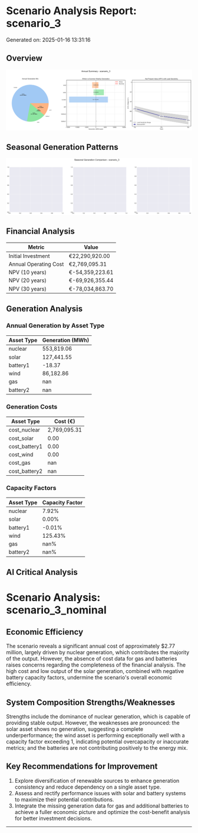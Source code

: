 # Scenario Analysis Report: scenario_3
Generated on: 2025-01-16 13:31:16

## Overview
![Annual Summary](figure/annual_summary.png)

## Seasonal Generation Patterns
![Seasonal Comparison](figure/seasonal_comparison.png)

## Financial Analysis
| Metric | Value |
|--------|--------|
| Initial Investment | €22,290,920.00 |
| Annual Operating Cost | €2,769,095.31 |
| NPV (10 years) | €-54,359,223.61 |
| NPV (20 years) | €-69,926,355.44 |
| NPV (30 years) | €-78,034,863.70 |

## Generation Analysis

### Annual Generation by Asset Type
| Asset Type | Generation (MWh) |
|------------|-----------------|
| nuclear | 553,819.06 |
| solar | 127,441.55 |
| battery1 | -18.37 |
| wind | 86,182.86 |
| gas | nan |
| battery2 | nan |

### Generation Costs
| Asset Type | Cost (€) |
|------------|----------|
| cost_nuclear | 2,769,095.31 |
| cost_solar | 0.00 |
| cost_battery1 | 0.00 |
| cost_wind | 0.00 |
| cost_gas | nan |
| cost_battery2 | nan |

### Capacity Factors
| Asset Type | Capacity Factor |
|------------|----------------|
| nuclear | 7.92% |
| solar | 0.00% |
| battery1 | -0.01% |
| wind | 125.43% |
| gas | nan% |
| battery2 | nan% |

## AI Critical Analysis
# Scenario Analysis: scenario_3_nominal

## Economic Efficiency
The scenario reveals a significant annual cost of approximately $2.77 million, largely driven by nuclear generation, which contributes the majority of the output. However, the absence of cost data for gas and batteries raises concerns regarding the completeness of the financial analysis. The high cost and low output of the solar generation, combined with negative battery capacity factors, undermine the scenario's overall economic efficiency.

## System Composition Strengths/Weaknesses
Strengths include the dominance of nuclear generation, which is capable of providing stable output. However, the weaknesses are pronounced: the solar asset shows no generation, suggesting a complete underperformance; the wind asset is performing exceptionally well with a capacity factor exceeding 1, indicating potential overcapacity or inaccurate metrics; and the batteries are not contributing positively to the energy mix.

## Key Recommendations for Improvement
1. Explore diversification of renewable sources to enhance generation consistency and reduce dependency on a single asset type.
2. Assess and rectify performance issues with solar and battery systems to maximize their potential contributions.
3. Integrate the missing generation data for gas and additional batteries to achieve a fuller economic picture and optimize the cost-benefit analysis for better investment decisions.

---
